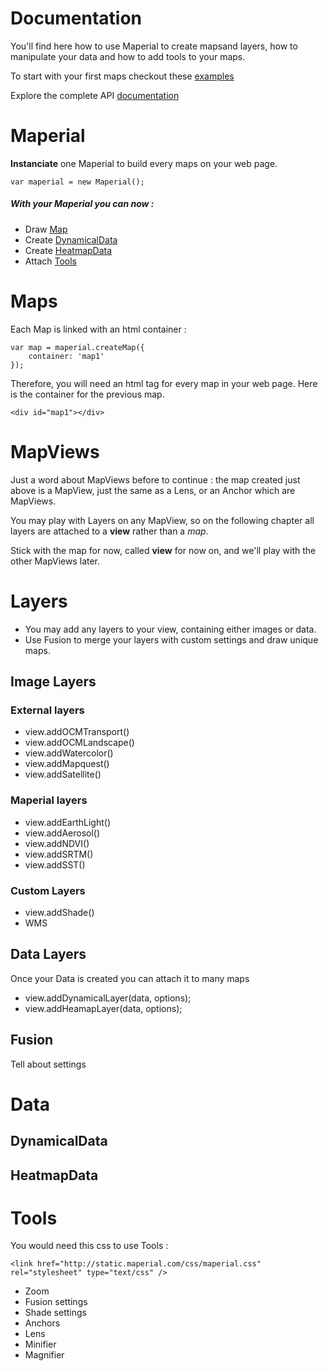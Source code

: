 
# Documentation

You'll find here how to use Maperial to create mapsand layers,
how to manipulate your data and how to add tools to your maps.

To start with your first maps checkout these [examples](./demos.md)

Explore the complete API [documentation](http://static.maperial.com/doc)

# Maperial

**Instanciate** one Maperial to build every maps on your web page.
```
var maperial = new Maperial();
```
##### With your Maperial you can now :
- Draw [Map](#maps)
- Create [DynamicalData](#dynamicaldata)
- Create [HeatmapData](#heatmapdata)
- Attach [Tools](#tools)

# Maps

Each Map is linked with an html container :
```
var map = maperial.createMap({
    container: 'map1'
});
```

Therefore, you will need an html tag for every map in your web page. Here is
the container for the previous map.
```
<div id="map1"></div>
```

# MapViews

Just a word about MapViews before to continue : the map created just above
is a MapView, just the same as a Lens, or an Anchor which are MapViews.

You may play with Layers on any MapView, so on the following chapter all layers
are attached to a **view** rather than a *map*.

Stick with the map for now, called **view** for now on,
and we'll play with the other MapViews later.

# Layers

- You may add any layers to your view, containing either images or data.
- Use Fusion to merge your layers with custom settings and draw unique maps.

## Image Layers

### External layers
- view.addOCMTransport()
- view.addOCMLandscape()
- view.addWatercolor()
- view.addMapquest()
- view.addSatellite()

### Maperial layers
- view.addEarthLight()
- view.addAerosol()
- view.addNDVI()
- view.addSRTM()
- view.addSST()

### Custom Layers
- view.addShade()
- WMS

## Data Layers
Once your Data is created you can attach it to many maps
- view.addDynamicalLayer(data, options);
- view.addHeamapLayer(data, options);

## Fusion

Tell about settings


# Data
## DynamicalData
## HeatmapData


# Tools
You would need this css to use Tools :
```
<link href="http://static.maperial.com/css/maperial.css" rel="stylesheet" type="text/css" />
```
- Zoom
- Fusion settings
- Shade settings
- Anchors
- Lens
- Minifier
- Magnifier

